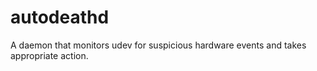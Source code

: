 autodeathd
==========

A daemon that monitors udev for suspicious hardware events and takes appropriate action.
